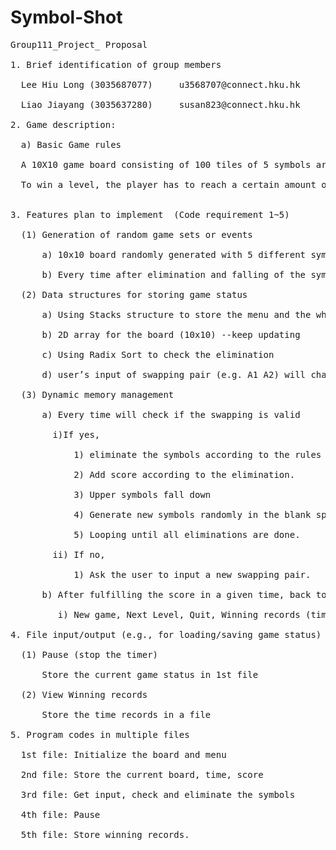 # Symbol-Shot
<pre>
Group111_Project_ Proposal<br />
1. Brief identification of group members<br />
  Lee Hiu Long (3035687077)		u3568707@connect.hku.hk<br />
  Liao Jiayang (3035637280)		susan823@connect.hku.hk<br />
2. Game description:<br />
  a) Basic Game rules<br />
  A 10X10 game board consisting of 100 tiles of 5 symbols are randomly generated in each game-start. 3 to 5 consecutive tiles (can be either horizontal or vertical) of the same symbol will be eliminated and the player will get some scores. To achieve this, players can swap two tiles by entering the positions of tiles to be swapped (e.g. A1 A2). If the player gets 4 consecutive tiles of the same symbol, the whole row or column will be eliminated. If the player gets 5 consecutive tiles, the player gets a ‘!’, which is a bomb and can destroy all tiles of a symbol when the player swaps the bomb with a tile containing that particular symbol.<br />
  To win a level, the player has to reach a certain amount of scores within the time limit of 3 minutes. The next level will also have the same time limit of 3 minutes but have a higher score requirement. The score requirement of a level follows a predetermined function f(n) with n as the level number.<br />

3. Features plan to implement  (Code requirement 1~5)<br />
  (1) Generation of random game sets or events<br />
      a) 10x10 board randomly generated with 5 different symbols <br />
      b) Every time after elimination and falling of the symbols, the game will randomly generate new symbols in the blank area.<br />
  (2) Data structures for storing game status<br />
      a) Using Stacks structure to store the menu and the whole game<br />
      b) 2D array for the board (10x10) --keep updating<br />
      c) Using Radix Sort to check the elimination<br />
      d) user’s input of swapping pair (e.g. A1 A2) will change to indices in 2D array for internal interpretation<br />
  (3) Dynamic memory management<br />
      a) Every time will check if the swapping is valid<br />
        i)If yes, <br />
            1) eliminate the symbols according to the rules<br />
            2) Add score according to the elimination.<br />
            3) Upper symbols fall down<br />
            4) Generate new symbols randomly in the blank space<br />
            5) Looping until all eliminations are done.<br />
        ii) If no,<br />
            1) Ask the user to input a new swapping pair.<br />
      b) After fulfilling the score in a given time, back to the menu.<br />
         i) New game, Next Level, Quit, Winning records (time and score), <br />
4. File input/output (e.g., for loading/saving game status)<br />
  (1) Pause (stop the timer)<br />
      Store the current game status in 1st file<br />
  (2) View Winning records <br />
      Store the time records in a file<br />
5. Program codes in multiple files<br />
  1st file: Initialize the board and menu<br />
  2nd file: Store the current board, time, score<br />
  3rd file: Get input, check and eliminate the symbols<br />
  4th file: Pause<br />
  5th file: Store winning records.<br />
</pre>
